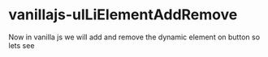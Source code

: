 # vanillajs-ulLiElementAddRemove
Now in vanilla js we will add and remove the dynamic element on button so lets see
